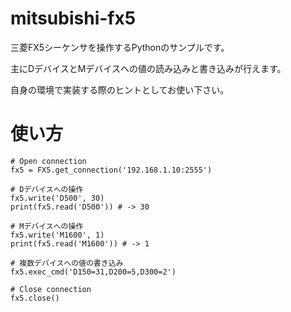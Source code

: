 # mitsubishi-fx5
三菱FX5シーケンサを操作するPythonのサンプルです。

主にDデバイスとMデバイスへの値の読み込みと書き込みが行えます。

自身の環境で実装する際のヒントとしてお使い下さい。

# 使い方

```
# Open connection
fx5 = FX5.get_connection('192.168.1.10:2555')

# Dデバイスへの操作
fx5.write('D500', 30)
print(fx5.read('D500')) # -> 30

# Mデバイスへの操作
fx5.write('M1600', 1)
print(fx5.read('M1600')) # -> 1

# 複数デバイスへの値の書き込み
fx5.exec_cmd('D150=31,D200=5,D300=2')

# Close connection
fx5.close()
```
